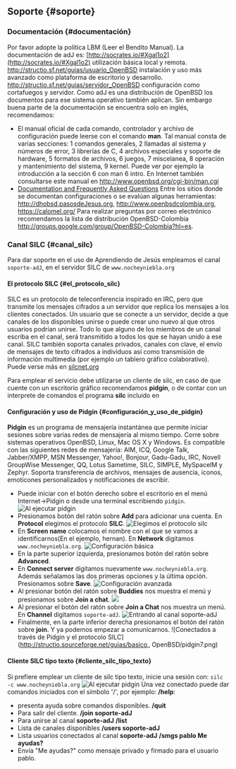 ## Soporte {#soporte}

### Documentación {#documentación}

Por favor adopte la política LBM (Leer el Bendito Manual). La documentación de adJ es:
[http://socrates.io/#Xgal1o2](http://socrates.io/#Xgal1o2)
 utilización básica local y remota.
http://structio.sf.net/guias/usuario_OpenBSD	instalación y uso más avanzado como 
plataforma de escritorio y desarrollo.
http://structio.sf.net/guias/servidor_OpenBSD	configuración como cortafuegos y servidor.
Como adJ es una distribución de OpenBSD los documentos para ese sistema operativo también aplican. 
Sin embargo buena parte de la documentación se encuentra solo en inglés, recomendamos:
  - El manual oficial de cada comando, controlador y archivo de configuración puede leerse con el comando **man**. 
  Tal manual consta de varias secciones: 1 comandos generales, 2 llamadas al sistema y 
  números de error, 3 librerías de C, 4 archivos especiales y soporte de hardware, 5 formatos de archivos, 
  6 juegos, 7 miscelanea, 8 operación y mantenimiento del sistema, 9 kernel. Puede ver por 
  ejemplo la introducción a la sección 6 con man 6 intro. En Internet también consultarse este 
  manual en http://www.openbsd.org/cgi-bin/man.cgi
  - [Documentation and Frequently Asked Questions](http://www.openbsd.org/faq/index.html)
Entre los sitios donde se documentan configuraciones o se evalúan algunas herramientas: http://dhobsd.pasosdeJesus.org, http://www.openbsdcolombia.org, https://calomel.org/
Para realizar preguntas por correo electrónico recomendamos la lista de distribución OpenBSD-Colombia http://groups.google.com/group/OpenBSD-Colombia?hl=es.

### Canal SILC {#canal_silc}

Para dar soporte en el uso de Aprendiendo de Jesús empleamos el canal ```soporte-adJ```, en el servidor 
SILC de ```www.nocheyniebla.org```

#### El protocolo SILC {#el_protocolo_silc}

SILC es un protocolo de teleconferencia inspirado en IRC, pero que transmite los mensajes cifrados a un 
servidor que replica los mensajes a los clientes conectados. Un usuario que se conecte a un servidor, 
decide a que canales de los disponibles unirse o puede crear uno nuevo al que otros usuarios podrían unirse. 
Todo lo que alguno de los miembros de un canal escriba en el canal, será transmitido a todos los que se 
hayan unido a ese canal. SILC también soporta canales privados, canales con clave, el envío de mensajes de 
texto cifrados a individuos así como transmisión de información multimedia (por ejemplo un tablero gráfico 
colaborativo). Puede verse más en [silcnet.org](http://silcnet.org/)

Para emplear el servicio debe utilizarse un cliente de silc, en caso de que cuente con un escritorio gráfico 
recomendamos **pidgin**, o de contar con un interprete de comandos el programa **silc** incluido en 

#### Configuración y uso de Pidgin {#configuración_y_uso_de_pidgin}
**Pidgin** es un programa de mensajería instantánea que permite iniciar sesiones sobre varias redes de 
mensajería al mismo tiempo.
Corre sobre sistemas operativos OpenBSD, Linux, Mac OS X y Windows. Es compatible con las siguientes redes 
de mensajería: AIM, ICQ, Google Talk, Jabber/XMPP, MSN Messenger, Yahoo!, Bonjour, Gadu-Gadu, IRC, Novell 
GroupWise Messenger, QQ, Lotus Sametime, SILC, SIMPLE, MySpaceIM y Zephyr.
Soporta transferencia de archivos, mensajes de ausencia, iconos, emoticones personalizados y notificaciones de 
escribir.
  - Puede iniciar con el botón derecho sobre el escritorio en el menú Internet->Pidgin o desde una terminal 
  escribiendo ```pidgin```.
![Al ejecutar pidgin](img/pidgin2.png)
  - Presionamos botón del ratón sobre **Add** para adicionar una cuenta. En **Protocol** elegimos el 
  protocolo **SILC**.
![Elegimos el protocolo silc](img/pidgin2.png)
  - En **Screen name** colocamos el nombre con el que se vamos a identificarnos(En el ejemplo, hernan). 
  En **Network** digitamos ```www.nocheyniebla.org```.
![Configuración básica](img/pidgin3.png) 
  - En la parte superior izquierda, presionamos botón del ratón sobre **Advanced**.
  - En **Connect server** digitamos nuevamente ```www.nocheyniebla.org```. Además señalamos las dos primeras 
  opciones y la última opción. Presionamos sobre **Save**.
 ![Configuración avanzada](img/pidgin4.png)
  - Al presionar botón del ratón sobre **Buddies** nos muestra el menú y presionamos sobre **Join a chat**.
![](img/pidgin5.png)
  - Al presionar el botón del ratón sobre **Join a Chat** nos muestra un menú. En **Channel** digitamos 
  ```soporte-adJ```.
![Entrando al canal soporte-adJ](img/pidgin6.png)
  - Finalmente, en la parte inferior derecha presionamos el botón del ratón sobre **join**. Y ya podemos empezar 
  a comunicarnos.
 ![Conectados a través de Pidgin y el protocolo SILC](http://structio.sourceforge.net/guias/basico_
 OpenBSD/pidgin7.png)
 
#### Cliente SILC tipo texto {#cliente_silc_tipo_texto}

Si prefiere emplear un cliente de silc tipo texto, inicie una sesión con:
```silc -c www.nocheyniebla.org```
![Al ejecutar pidgin](img/silc.png)
Una vez conectado puede dar comandos iniciados con el símbolo '/', por ejemplo:
**/help**:
- presenta ayuda sobre comandos disponibles.
**/quit**
- Para salir del cliente.
**/join soporte-adJ**
- Para unirse al canal **soporte-adJ**
**/list**
- Lista de canales disponibles
**/users soporte-adJ**
- Lista usuarios conectados al canal **soporte-adJ**
**/smgs pablo Me ayudas?**
- Envía "Me ayudas?" como mensaje privado y firmado para el usuario pablo.
